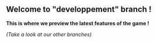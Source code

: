## Welcome to "developpement" branch !

__This is where we preview the latest features of the game !__

*(Take a look at our other branches)*